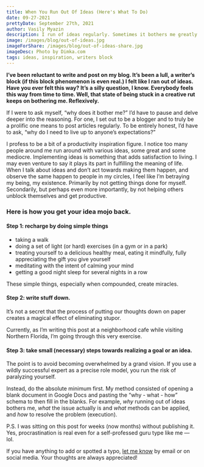 ```yaml
---
title: When You Run Out Of Ideas (Here's What To Do)
date: 09-27-2021
prettyDate: September 27th, 2021
author: Vasily Myazin
description: I run of ideas regularly. Sometimes it bothers me greatly. At the risk of getting super-meta, I smash through my block by writing an article on what to do when you’re stuck blank-minded.
image: /images/blog/out-of-ideas.jpg
imageForShare: /images/blog/out-of-ideas-share.jpg
imageDesc: Photo by Dimka.com
tags: ideas, inspiration, writers block
---
```


**I’ve been reluctant to write and post on my blog. It’s been a lull, a writer’s block (if this block phenomenon is even real.) I felt like I ran out of ideas. Have you ever felt this way? It’s a silly question, I know. Everybody feels this way from time to time. Well, that state of being stuck in a creative rut keeps on bothering me. Reflexively.**

If I were to ask myself, “why does it bother me?” I’d have to pause and delve deeper into the reasoning. For one, I set out to be a blogger and to truly be a prolific one means to post articles regularly. To be entirely honest, I’d have to ask, “why do I need to live up to anyone’s expectations?”

I profess to be a bit of a productivity inspiration figure. I notice too many people around me run around with various ideas, some great and some mediocre. Implementing ideas is something that adds satisfaction to living. I may even venture to say it plays its part in fulfilling the meaning of life. When I talk about ideas and don’t act towards making them happen, and observe the same happen to people in my circles, I feel like I’m betraying my being, my existence. Primarily by not getting things done for myself. Secondarily, but perhaps even more importantly, by not helping others unblock themselves and get productive.

### Here is how you get your idea mojo back.

#### Step 1: recharge by doing simple things

- taking a walk
- doing a set of light (or hard) exercises (in a gym or in a park)
- treating yourself to a delicious healthy meal, eating it mindfully, fully appreciating the gift you give yourself
- meditating with the intent of calming your mind
- getting a good night sleep for several nights in a row

These simple things, especially when compounded, create miracles.

#### Step 2: write stuff down.

It’s not a secret that the process of putting our thoughts down on paper creates a magical effect of eliminating stupor.

Currently, as I’m writing this post at a neighborhood cafe while visiting Northern Florida, I’m going through this very exercise.

#### Step 3: take small (necessary) steps towards realizing a goal or an idea.

The point is to avoid becoming overwhelmed by a grand vision. If you use a wildly successful expert as a precise role model, you run the risk of paralyzing yourself.

Instead, do the absolute minimum first. My method consisted of opening a blank document in Google Docs and pasting the “why - what - how” schema to then fill in the blanks. For example, _why_ running out of ideas bothers me, _what_ the issue actually is and _what_ methods can be applied, and _how_ to resolve the problem (execution).

P.S. I was sitting on this post for weeks (now months) without publishing it. Yes, procrastination is real even for a self-professed guru type like me — lol.

If you have anything to add or spotted a typo, [let me know](/contact) by email or on social media. Your thoughts are always appreciated!
